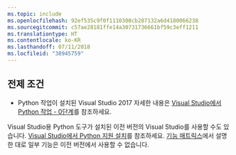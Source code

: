 ```yaml
---
ms.topic: include
ms.openlocfilehash: 92ef535c9f0f1110308cb287132a6d4180066238
ms.sourcegitcommit: c57ae28181ffe14a30731736661bf59c3eff1211
ms.translationtype: HT
ms.contentlocale: ko-KR
ms.lasthandoff: 07/11/2018
ms.locfileid: "38945759"
---
```

## <a name="prerequisites"></a>전제 조건

- Python 작업이 설치된 Visual Studio 2017 자세한 내용은 [Visual Studio에서 Python 작업 - 0단계](../tutorial-working-with-python-in-visual-studio-step-00-installation.md)를 참조하세요.

Visual Studio용 Python 도구가 설치된 이전 버전의 Visual Studio를 사용할 수도 있습니다. [Visual Studio에서 Python 지원 설치](../installing-python-support-in-visual-studio.md)를 참조하세요. [기능 매트릭스](../overview-of-python-tools-for-visual-studio.md#features-matrix)에서 설명한 대로 일부 기능은 이전 버전에서 사용할 수 없습니다.